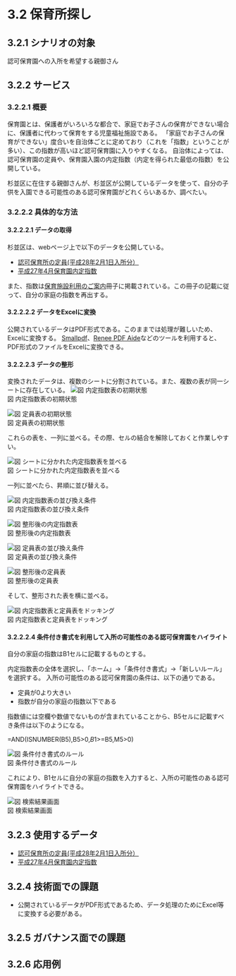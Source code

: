 ﻿# 3.2 保育所探し

## 3.2.1 シナリオの対象
認可保育園への入所を希望する親御さん

## 3.2.2 サービス
### 3.2.2.1 概要
保育園とは、保護者がいろいろな都合で、家庭でお子さんの保育ができない場合に、保護者に代わって保育をする児童福祉施設である。
「家庭でお子さんの保育ができない」度合いを自治体ごとに定めており（これを「指数」ということが多い）、この指数が高いほど認可保育園に入りやすくなる。
自治体によっては、認可保育園の定員や、保育園入園の内定指数（内定を得られた最低の指数）を公開している。

杉並区に在住する親御さんが、杉並区が公開しているデータを使って、自分の子供を入園できる可能性のある認可保育園がどれくらいあるか、調べたい。

### 3.2.2.2 具体的な方法
#### 3.2.2.2.1 データの取得
杉並区は、webページ上で以下のデータを公開している。

* [認可保育所の定員(平成28年2月1日入所分）](http://www2.city.suginami.tokyo.jp/guide/detail/13349/ninnkahoikuenn_aki_27_1228_3.pdf)
* [平成27年4月保育園内定指数](http://www2.city.suginami.tokyo.jp/news/detail/17235/27_1ji_naiteishisuu.pdf)

また、指数は[保育施設利用のご案内](http://www2.city.suginami.tokyo.jp/guide/detail/13521/hoikuen_annai2804_2902_3.pdf)冊子に掲載されている。この冊子の記載に従って、自分の家庭の指数を再出する。

#### 3.2.2.2.2 データをExcelに変換
公開されているデータはPDF形式である。このままでは処理が難しいため、Excelに変換する。
[Smallpdf](http://smallpdf.com/jp/pdf-to-excel)、[Renee PDF Aide](http://www.reneelab.jp/pdf-converter)などのツールを利用すると、PDF形式のファイルをExcelに変換できる。

#### 3.2.2.2.3 データの整形
変換されたデータは、複数のシートに分割されている。また、複数の表が同一シートに存在している。
![図 内定指数表の初期状態](images/scenario-find-nursery/index0.png "図 内定指数表の初期状態")   
図 内定指数表の初期状態

![図 定員表の初期状態](images/scenario-find-nursery/capacity0.png "図 定員表の初期状態")   
図 定員表の初期状態

これらの表を、一列に並べる。その際、セルの結合を解除しておくと作業しやすい。

![図 シートに分かれた内定指数表を並べる](images/scenario-find-nursery/index1.png "図 シートに分かれた内定指数表を並べる")   
図 シートに分かれた内定指数表を並べる

一列に並べたら、昇順に並び替える。

![図 内定指数表の並び換え条件](images/scenario-find-nursery/index2.png "図 内定指数表の並び換え条件")   
図 内定指数表の並び換え条件

![図 整形後の内定指数表](images/scenario-find-nursery/index3.png "図 整形後の内定指数表")   
図 整形後の内定指数表

![図 定員表の並び換え条件](images/scenario-find-nursery/capacity1.png "図 定員表の並び換え条件")   
図 定員表の並び換え条件

![図 整形後の定員表](images/scenario-find-nursery/capacity2.png "図 整形後の定員表")   
図 整形後の定員表

そして、整形された表を横に並べる。

![図 内定指数表と定員表をドッキング](images/scenario-find-nursery/docking.png "図 内定指数表と定員表をドッキング")   
図 内定指数表と定員表をドッキング

#### 3.2.2.2.4 条件付き書式を利用して入所の可能性のある認可保育園をハイライト
自分の家庭の指数はB1セルに記載するものとする。

内定指数表の全体を選択し、「ホーム」→「条件付き書式」→「新しいルール」を選択する。
入所の可能性のある認可保育園の条件は、以下の通りである。

* 定員が0より大きい
* 指数が自分の家庭の指数以下である

指数値には空欄や数値でないものが含まれていることから、B5セルに記載すべき条件は以下のようになる。

=AND(ISNUMBER(B5),B5>0,$B$1>=B5,M5>0)

![図 条件付き書式のルール](images/scenario-find-nursery/rule.png "図 条件付き書式のルール")   
図 条件付き書式のルール

これにより、B1セルに自分の家庭の指数を入力すると、入所の可能性のある認可保育園をハイライトできる。

![図 検索結果画面](images/scenario-find-nursery/result.png "図 検索結果画面")   
図 検索結果画面



## 3.2.3 使用するデータ
* [認可保育所の定員(平成28年2月1日入所分）](http://www2.city.suginami.tokyo.jp/guide/detail/13349/ninnkahoikuenn_aki_27_1228_3.pdf)
* [平成27年4月保育園内定指数](http://www2.city.suginami.tokyo.jp/news/detail/17235/27_1ji_naiteishisuu.pdf)

## 3.2.4 技術面での課題
* 公開されているデータがPDF形式であるため、データ処理のためにExcel等に変換する必要がある。

## 3.2.5 ガバナンス面での課題

## 3.2.6 応用例
